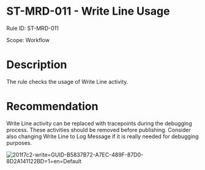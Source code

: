 ﻿# ST-MRD-011 - Write Line Usage

Rule ID: ST-MRD-011

Scope: Workflow

# Description

The rule checks the usage of Write Line activity.

# Recommendation

Write Line activity can be replaced with tracepoints during the debugging process. These activities should be removed before publishing. Consider also changing Write Line to Log Message if it is really needed for debugging purposes.

![201f7c2-write=GUID-B5837B72-A7EC-489F-87D0-8D2A141122BD=1=en=Default](/images/201f7c2-write=GUID-B5837B72-A7EC-489F-87D0-8D2A141122BD=1=en=Default.png)
